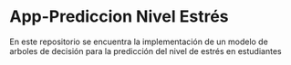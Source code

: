 # App-Prediccion Nivel Estrés
En este repositorio se encuentra la implementación de un modelo de arboles de decisión para la predicción del nivel de estrés en estudiantes
